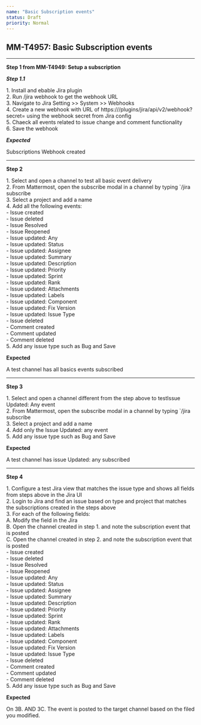 ```yaml
---
name: "Basic Subscription events"
status: Draft
priority: Normal
---
```


## MM-T4957: Basic Subscription events

---

**Step 1 from MM-T4949: Setup a subscription**

<!-- (Auto-generated) Note: The following step/s in Step 1 should not be updated here. Instead, modify directly to the referenced MM-T4949 test case. -->

_**Step 1.1**_

1\. Install and ebable Jira plugin\
2\. Run /jira webhook to get the webhook URL\
3\. Navigate to Jira Setting >> System >> Webhooks\
4\. Create a new webhook with URL of https\:///plugins/jira/api/v2/webhook?secret= using the webhook secret from Jira config\
5\. Chaeck all events related to issue change and comment functionality\
6\. Save the webhook

_**Expected**_

Subscriptions Webhook created 

---

**Step 2**

1\. Select and open a channel to test all basic event delivery\
2\. From Mattermost, open the subscribe modal in a channel by typing \`/jira subscribe\
3\. Select a project and add a name\
4\. Add all the following events:\
\- Issue created\
\- Issue deleted\
\- Issue Resolved\
\- Issue Reopened\
\- Issue updated: Any\
\- Issue updated: Status\
\- Issue updated: Assignee\
\- Issue updated: Summary\
\- Issue updated: Description\
\- Issue updated: Priority\
\- Issue updated: Sprint\
\- Issue updated: Rank\
\- Issue updated: Attachments\
\- Issue updated: Labels\
\- Issue updated: Component\
\- Issue updated: Fix Version\
\- Issue updated: Issue Type\
\- Issue deleted\
\- Comment created\
\- Comment updated\
\- Comment deleted\
5\. Add any issue type such as Bug and Save

**Expected**

A test channel has all basics events subscribed

---

**Step 3**

1\. Select and open a channel different from the step above to testIssue Updated: Any event\
2\. From Mattermost, open the subscribe modal in a channel by typing \`/jira subscribe\
3\. Select a project and add a name\
4\. Add only the Issue Updated: any event\
5\. Add any issue type such as Bug and Save

**Expected**

A test channel has issue Updated: any subscribed

---

**Step 4**

1\. Configure a test Jira view that matches the issue type and shows all fields from steps above in the Jira UI\
2\. Login to Jira and find an issue based on type and project that matches the subscriptions created in the steps above\
3\. For each of the following fields:\
A. Modify the field in the Jira\
B. Open the channel created in step 1. and note the subscription event that is posted\
C. Open the channel created in step 2. and note the subscription event that is posted\
\- Issue created\
\- Issue deleted\
\- Issue Resolved\
\- Issue Reopened\
\- Issue updated: Any\
\- Issue updated: Status\
\- Issue updated: Assignee\
\- Issue updated: Summary\
\- Issue updated: Description\
\- Issue updated: Priority\
\- Issue updated: Sprint\
\- Issue updated: Rank\
\- Issue updated: Attachments\
\- Issue updated: Labels\
\- Issue updated: Component\
\- Issue updated: Fix Version\
\- Issue updated: Issue Type\
\- Issue deleted\
\- Comment created\
\- Comment updated\
\- Comment deleted\
5\. Add any issue type such as Bug and Save

**Expected**

On 3B. AND 3C. The event is posted to the target channel based on the filed you modified.

